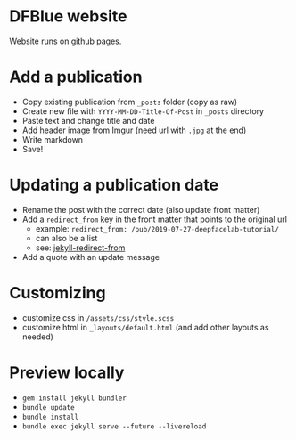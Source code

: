 # DFBlue website

Website runs on github pages.

# Add a publication
- Copy existing publication from `_posts` folder (copy as raw)
- Create new file with `YYYY-MM-DD-Title-Of-Post` in `_posts` directory
- Paste text and change title and date
- Add header image from Imgur (need url with `.jpg` at the end)
- Write markdown
- Save!

# Updating a publication date
- Rename the post with the correct date (also update front matter)
- Add a `redirect_from` key in the front matter that points to the original url
  - example: `redirect_from: /pub/2019-07-27-deepfacelab-tutorial/`
  - can also be a list
  - see: [jekyll-redirect-from](https://github.com/jekyll/jekyll-redirect-from)
- Add a quote with an update message

# Customizing
- customize css in `/assets/css/style.scss`
- customize html in `_layouts/default.html` (and add other layouts as needed)

# Preview locally
- `gem install jekyll bundler`
- `bundle update`
- `bundle install`
- `bundle exec jekyll serve --future --livereload`